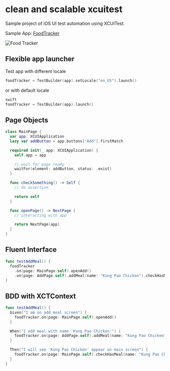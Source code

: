 # clean and scalable xcuitest

Sample project of iOS UI test automation using XCUITest.

Sample App: [FoodTracker](https://developer.apple.com/library/content/referencelibrary/GettingStarted/DevelopiOSAppsSwift/)

![Food Tracker](https://developer.apple.com/library/content/referencelibrary/GettingStarted/DevelopiOSAppsSwift/Art/IN_sim_navbar_2x.png)

## Flexible app launcher
Test app with different locale
```swift
foodTracker = TestBuilder(app).setLocale("en_US").launch()
```

or with default locale
```swift
swift
foodTracker = TestBuilder(app).launch()
```

## Page Objects
```swift
class MainPage {
  var app: XCUIApplication
  lazy var addButton = app.buttons["Add"].firstMatch

  required init(_ app: XCUIApplication) {
    self.app = app

    // wait for page ready
    waitFor(element: addButton, status: .exist)
  }

  func checkSomething() -> Self {
    // do assertion

    return self
  }

  func openPage() -> NextPage {
    // interacting with app

    return NextPage(app)
  }
}
```

## Fluent Interface
```swift
func testAddMeal() {
  foodTracker
    .on(page: MainPage.self).openAdd()
    .on(page: AddPage.self).addMeal(name: "Kung Pao Chicken").checkHasMeal(name: "Kung Pao Chicken")
}
```

## BDD with XCTContext
```swift
func testAddMeal() {
  Given("I am on add meal screen") {
    foodTracker.on(page: MainPage.self).openAdd()
  }

  When("I add meal with name 'Kung Pao Chicken'") {
    foodTracker.on(page: AddPage.self).addMeal(name: "Kung Pao Chicken")
  }

  Then("I will see 'Kung Pao Chicken' appear on main screen") {
    foodTracker.on(page: MainPage.self).checkHasMeal(name: "Kung Pao Chicken")
  }
}
```
